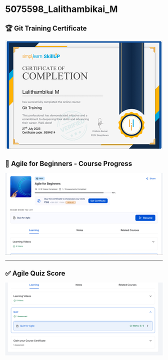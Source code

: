 
# 5075598_Lalithambikai_M
## 🏆 Git Training Certificate

![Git Certificate](images/certificate.png)
## 📘 Agile for Beginners - Course Progress

![Agile Course Progress](images/agile-course-progress.png)

---

## ✅ Agile Quiz Score

![Agile Quiz Score](images/agile-quiz-score.png)



